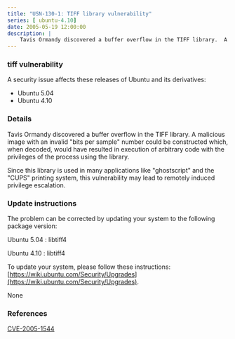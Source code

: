 ```yaml
---
title: "USN-130-1: TIFF library vulnerability"
series: [ ubuntu-4.10]
date: 2005-05-19 12:00:00
description: |
    Tavis Ormandy discovered a buffer overflow in the TIFF library.  A malicious image with an invalid &quot;bits per sample&quot; number could be constructed which, when decoded, would have resulted in execution of arbitrary code with the privileges of the process using the library.
--- 
```

 
 


### tiff vulnerability

A security issue affects these releases of Ubuntu and its derivatives:

* Ubuntu 5.04
* Ubuntu 4.10

### Details

Tavis Ormandy discovered a buffer overflow in the TIFF library. A malicious image with an invalid &quot;bits per sample&quot; number could be constructed which, when decoded, would have resulted in execution of arbitrary code with the privileges of the process using the library.

Since this library is used in many applications like &quot;ghostscript&quot; and the &quot;CUPS&quot; printing system, this vulnerability may lead to remotely induced privilege escalation.

### Update instructions

The problem can be corrected by updating your system to the following package version:

Ubuntu 5.04
 : libtiff4 

Ubuntu 4.10
 : libtiff4 

To update your system, please follow these instructions: [https://wiki.ubuntu.com/Security/Upgrades](https://wiki.ubuntu.com/Security/Upgrades).

None

### References

 
 [CVE-2005-1544](http://people.ubuntu.com/~ubuntu-security/cve/CVE-2005-1544)
 

